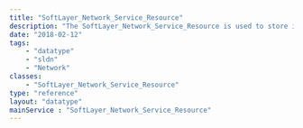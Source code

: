 ```yaml
---
title: "SoftLayer_Network_Service_Resource"
description: "The SoftLayer_Network_Service_Resource is used to store information related to a service.  It is used for determining the correct resource to connect to for a given service, like NAS, Evault, etc. "
date: "2018-02-12"
tags:
    - "datatype"
    - "sldn"
    - "Network"
classes:
    - "SoftLayer_Network_Service_Resource"
type: "reference"
layout: "datatype"
mainService : "SoftLayer_Network_Service_Resource"
---
```

